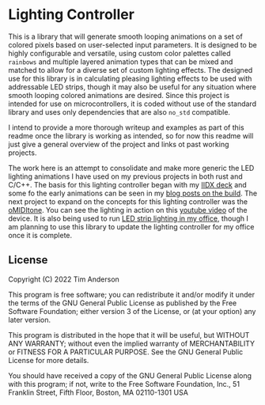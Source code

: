 # Lighting Controller

This is a library that will generate smooth looping animations on a set of colored pixels based on user-selected input parameters. It is designed to be highly configurable and versatile, using custom color palettes called `rainbows` and multiple layered animation types that can be mixed and matched to allow for a diverse set of custom lighting effects. The designed use for this library is in calculating pleasing lighting effects to be used with addressable LED strips, though it may also be useful for any situation where smooth looping colored animations are desired. Since this project is intended for use on microcontrollers, it is coded without use of the standard library and uses only dependencies that are also `no_std` compatible.


I intend to provide a more thorough writeup and examples as part of this readme once the library is working as intended, so for now this readme will just give a general overview of the project and links ot past working projects.

The work here is an attempt to consolidate and make more generic the LED lighting animations I have used on my previous projects in both rust and C/C++. The basis for this lighting controller began with my [IIDX deck](https://github.com/kiyoshigawa/IIDX_Deck) and some fo the early animations can be seen in my [blog posts on the build](https://twa.ninja/blog/iidx_deck_-_build_log_-_part_4). The next project to expand on the concepts for this lighting controller was the [oMIDItone](https://github.com/kiyoshigawa/oMIDItone_Controller_V2). You can see the lighting in action on this [youtube video](https://www.youtube.com/watch?v=nIBvpmfh668) of the device. It is also being used to run [LED strip lighting in my office](https://github.com/kiyoshigawa/bl602-ws2811), though I am planning to use this library to update the lighting controller for my office once it is complete.


## License

Copyright (C) 2022 Tim Anderson

This program is free software; you can redistribute it and/or modify
it under the terms of the GNU General Public License as published by
the Free Software Foundation; either version 3 of the License, or
(at your option) any later version.

This program is distributed in the hope that it will be useful,
but WITHOUT ANY WARRANTY; without even the implied warranty of
MERCHANTABILITY or FITNESS FOR A PARTICULAR PURPOSE.  See the
GNU General Public License for more details.

You should have received a copy of the GNU General Public License
along with this program; if not, write to the Free Software Foundation,
Inc., 51 Franklin Street, Fifth Floor, Boston, MA 02110-1301  USA

